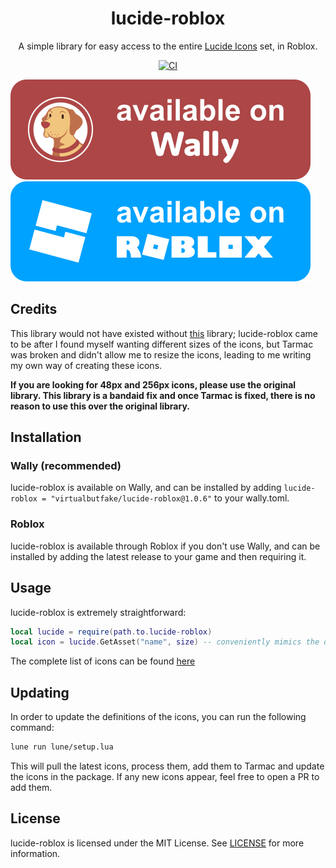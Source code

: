 <div align="center">

# lucide-roblox

A simple library for easy access to the entire [Lucide Icons](https://lucide.dev/icons/) set, in Roblox.

[![CI](https://github.com/virtualbutfake/lucide-roblox/actions/workflows/ci.yaml/badge.svg)](https://github.com/virtualbutfake/lucide-roblox/actions)
</div>

[![Wally](./assets/wally-badge.svg)](https://wally.run/package/virtualbutfake/lucide-roblox)
[![Roblox](./assets/roblox-badge.svg)](https://github.com/virtualbutfake/lucide-roblox/releases/)

## Credits
This library would not have existed without [this](https://github.com/latte-soft/lucide-roblox) library; lucide-roblox came to be after I found myself wanting different sizes of the icons, but Tarmac was broken and didn't allow me to resize the icons, leading to me writing my own way of creating these icons.

**If you are looking for 48px and 256px icons, please use the original library. This library is a bandaid fix and once Tarmac is fixed, there is no reason to use this over the original library.**

## Installation
### Wally (recommended)
lucide-roblox is available on Wally, and can be installed by adding ``lucide-roblox = "virtualbutfake/lucide-roblox@1.0.6"`` to your wally.toml.

### Roblox
lucide-roblox is available through Roblox if you don't use Wally, and can be installed by adding the latest release to your game and then requiring it.

## Usage
lucide-roblox is extremely straightforward:
```lua
local lucide = require(path.to.lucide-roblox)
local icon = lucide.GetAsset("name", size) -- conveniently mimics the original lucide-roblox API, so you can easily port your code back later
```

The complete list of icons can be found [here](./md/icon-index.md)

## Updating
In order to update the definitions of the icons, you can run the following command:
```bash
lune run lune/setup.lua
```
This will pull the latest icons, process them, add them to Tarmac and update the icons in the package. If any new icons appear, feel free to open a PR to add them.

## License
lucide-roblox is licensed under the MIT License. See [LICENSE](./LICENSE.md) for more information.

